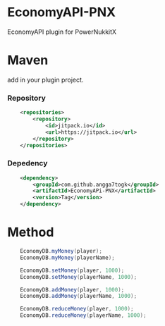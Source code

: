 # EconomyAPI-PNX
EconomyAPI plugin for PowerNukkitX

# Maven
add in your plugin project.
### Repository
```xml
    <repositories>
		<repository>
		    <id>jitpack.io</id>
		    <url>https://jitpack.io</url>
		</repository>
	</repositories>
```
### Depedency
```xml
    <dependency>
	    <groupId>com.github.angga7togk</groupId>
	    <artifactId>EconomyAPi-PNX</artifactId>
	    <version>Tag</version>
	</dependency>
```

# Method
```java
    EconomyDB.myMoney(player);
    EconomyDB.myMoney(playerName);

    EconomyDB.setMoney(player, 1000);
    EconomyDB.setMoney(playerName, 1000);

    EconomyDB.addMoney(player, 1000);
    EconomyDB.addMoney(playerName, 1000);

    EconomyDB.reduceMoney(player, 1000);
    EconomyDB.reduceMoney(playerName, 1000);
```
